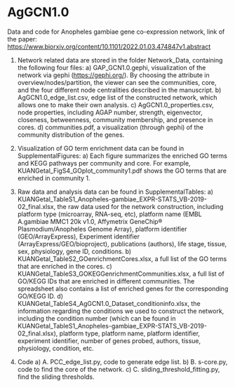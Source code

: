 # AgGCN1.0
Data and code for Anopheles gambiae gene co-expression network, link of the paper: https://www.biorxiv.org/content/10.1101/2022.01.03.474847v1.abstract  

1)	Network related data are stored in the folder Network_Data, containing the following four files:
   a)	GAP_GCN1.0.gephi, visualization of the network via gephi (https://gephi.org/). By choosing the attribute in overview/nodes/partition, the viewer can see the communities, core, and the four different node centralities described in the manuscript.
   b)	AgGCN1.0_edge_list.csv, edge list of the constructed network, which allows one to make their own analysis.
   c)	AgGCN1.0_properties.csv, node properties, including AGAP number, strength, eigenvector, closeness, betweenness, community membership, and presence in cores.
   d)	communities.pdf, a visualization (through gephi) of the community distribution of the genes.

2)	Visualization of GO term enrichment data can be found in SupplementalFigures: 
   a)	Each figure summarizes the enriched GO terms and KEGG pathways per community and core.  For example, KUANGetal_FigS4_GOplot_community1.pdf shows the GO terms that are enriched in community 1.
   
3)	Raw data and analysis data can be found in SupplementalTables:
   a)	KUANGetal_TableS1_Anopheles-gambiae_EXPR-STATS_VB-2019-02_final.xlsx, the raw data used for the network construction, including platform type (microarray, RNA-seq, etc), platform name (EMBL A.gambiae MMC1 20k v1.0, Affymetrix GeneChip® Plasmodium/Anopheles Genome Array), platform identifier (GEO/ArrayExpress), Experiment identifier (ArrayExpress/GEO/bioproject), publications (authors), life stage, tissue, sex, physiology, gene ID, conditions.
   b)	KUANGetal_TableS2_GOenrichmentCores.xlsx, a full list of the GO terms that are enriched in the cores.
   c)	KUANGetal_TableS3_GOKEGGenrichmentCommunities.xlsx, a full list of GO/KEGG IDs that are enriched in different communities. The spreadsheet also contains a list of enriched genes for the corresponding GO/KEGG ID.
   d)	KUANGetal_TableS4_AgGCN1.0_Dataset_conditioninfo.xlsx, the information regarding the conditions we used to construct the network, including the condition number (which can be found in KUANGetal_TableS1_Anopheles-gambiae_EXPR-STATS_VB-2019-02_final.xlsx), platform type, platform name, platform identifier, experiment identifier, number of genes probed, authors, tissue, physiology, condition, etc.

4)	Code
   a)	A. PCC_edge_list.py, code to generate edge list.
   b)	B. s-core.py, code to find the core of the network.
   c)	C. sliding_threshold_fitting.py, find the sliding thresholds. 
